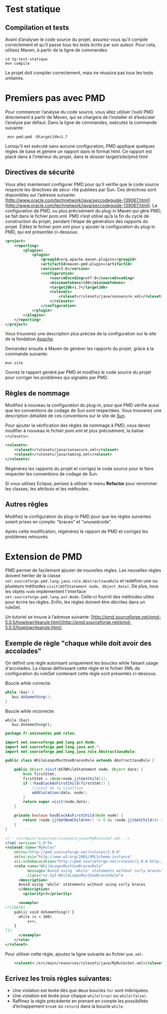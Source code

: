 
# Test statique

## Compilation et tests
Avant d’analyser le code source du projet, assurez-vous qu’il compile correctement et qu’il passe tous les tests
écrits par son auteur. 
Pour cela, utilisez Maven, à partir de la ligne de commandes:

    cd tp-test-statique
    mvn compile

Le projet doit compiler correctement, mais ne réussira pas tous les tests unitaires.

# Premiers pas avec PMD
Pour commencer l’analyse du code source, vous allez utiliser l’outil PMD directement à partir de Maven, qui se
chargera de l’installer et d’exécuter l’analyse par défaut.
Dans la ligne de commandes, exécutez la commande suivante:

     mvn pmd:pmd -DtargetJdk=1.7

Lorsqu’il est exécuté sans aucune configuration, PMD applique quelques règles de base et génère un rapport dans
le format html. Ce rapport est placé dans à l’intérieur du projet, dans le dossier target/site/pmd.html

## Directives de sécurité
Vous allez maintenant configurer PMD pour qu’il vérifie que le code source respecte les directives de sécu-
rité publiées par Sun. Ces directives sont disponibles sur l’adresse suivante: 
[http://www.oracle.com/technetwork/java/seccodeguide-139067.html](http://www.oracle.com/technetwork/java/seccodeguide-139067.html).
La configuration de PMD, ou plus précisément du plug-in Maven qui gère PMD, se fait dans le fichier pom.xml. PMD n’est utilise qu’à la fin du cycle de construction du projet, pendant l’étape de génération des rapports du projet.  Éditez le fichier pom.xml pour y ajouter la configuration du plug-in PMD, qui est présentée ci-dessous:

```xml
<project>
	<reporting>
		<plugins>
			<plugin>
				<groupId>org.apache.maven.plugins</groupId>
				<artifactId>maven-pmd-plugin</artifactId>
				<version>3.6</version>
				<configuration>
					<sourceEncoding>utf-8</sourceEncoding>
					<minimumTokens>100</minimumTokens>
					<targetJdk>1.7</targetJdk>
					<rulesets>
						<ruleset>/rulesets/java/sunsecure.xml</ruleset>
					</rulesets>
				</configuration>
			</plugin>
		</plugins>
	</reporting>
</project>
```


Vous trouverez une description plus précise de la configuration sur le site de la fondation [Apache](http://maven.apache.org/plugins/maven-pmd-plugin/).

Demandez ensuite à Maven de générer les rapports du projet, grâce à la commande suivante:

    mvn site

Ouvrez le rapport généré par PMD et modifiez le code source du projet pour corriger les problèmes qui signalés par PMD.

## Règles de nommage
Modifiez à nouveau la configuration du plug-in, pour que PMD vérifie aussi que les conventions de codage de Sun sont respectées. Vous trouverez une description détaillée de ces conventions sur le site de [Sun](http://java.sun.com/docs/codeconv/).

Pour ajouter la vérification des règles de nommage à PMD, vous devez modifier à nouveau le fichier *pom.xml* et plus précisément, la balise `<rulesets>`:

```xml
<rulesets>
	<ruleset>/rulesets/java/sunsecure.xml</ruleset>
	<ruleset>/rulesets/java/naming.xml</ruleset>
</rulesets>
```


Régénérez les rapports du projet et corrigez le code source pour le faire respecter les conventions de codage de Sun.

Si vous utilisez Eclipse, pensez à utiliser le menu **Refactor** pour renommer les classes, les attributs et les méthodes.


## Autres règles
Modifiez la configuration du plug-in PMD pour que les règles suivantes soient prises en compte: "braces" et "unusedcode".

Après cette modification, régénérez le rapport de PMD et corrigez les problèmes retrouvés. 

# Extension de PMD

PMD permet de facilement ajouter de nouvelles règles. 
Les nouvelles règles doivent hériter de la classe `net.sourceforge.pmd.lang.java.rule.AbstractJavaRule` et redéfinir une ou plusieurs méthodes `visit(ASTStatement node, Object data)`. De plus, tous les objets `node` implémentent l'interface `net.sourceforge.pmd.lang.ast.Node`. Celle-ci  fournit des méthodes utiles pour écrire les règles.  Enfin, les règles doivent être décrites dans un ruleSet. 

Un tutoriel se trouve à l’adresse suivante: [http://pmd.sourceforge.net/pmd-5.0.5/howtowritearule.html](http://pmd.sourceforge.net/pmd-5.0.5/howtowritearule.html). 

## Exemple de règle "chaque while doit avoir des accolades"

On définit une règle autorisant uniquement les boucles while faisant usage d'accolades. La classe définissant cette règle et  le fichier XML de configuration du ruleSet contenant cette règle sont présentés ci-dessous.

Boucle *while* correcte:

```java
while (baz) {
   buz.doSomething();
}
```

Boucle *while* incorrecte:

```
while (baz)
   buz.doSomething();
```


```java
package fr.univnantes.pmd.rules;

import net.sourceforge.pmd.lang.ast.Node;
import net.sourceforge.pmd.lang.java.ast.*;
import net.sourceforge.pmd.lang.java.rule.AbstractJavaRule;

public class WhileLoopsMustUseBracesRule extends AbstractJavaRule {

    public Object visit(ASTWhileStatement node, Object data) {
        Node firstStmt;
        firstStmt = (Node)node.jjtGetChild(1);
        if (!hasBlockAsFirstChild(firstStmt)) {
            //ajout de la vioaltion
            addViolation(data, node);
        }
        return super.visit(node,data);
    }

    private boolean hasBlockAsFirstChild(Node node) {
        return (node.jjtGetNumChildren() != 0 && (node.jjtGetChild(0) instanceof ASTBlock));
    }
}
```



```xml
<!-- src/main/resources/rulesets/java/MyRulesSet.xml -->
<?xml version="1.0"?>
<ruleset name="MyRules"
    xmlns="http://pmd.sourceforge.net/ruleset/2.0.0"
    xmlns:xsi="http://www.w3.org/2001/XMLSchema-instance"
    xsi:schemaLocation="http://pmd.sourceforge.net/ruleset/2.0.0 http://pmd.sourceforge.net/ruleset_2_0_0.xsd">
    <rule name="WhileLoopsMustUseBracesRule"
          message="Avoid using 'while' statements without curly braces"
          class="vv.tp3.WhileLoopsMustUseBracesRule">
      <description>
      Avoid using 'while' statements without using curly braces
      </description>
        <priority>3</priority>

      <example>
<![CDATA[
    public void doSomething() {
      while (x < 100)
          x++;
    }
]]>
      </example>
    </rule>
</ruleset>
```


Pour utiliser cette règle, ajoutez la ligne suivante au fichier `pom.xml`:
​	
```xml
	<ruleset>./src/main/resources/rulesets/java/MyRulesSet.xml</ruleset>
```


## Ecrivez les trois règles suivantes:

* Une violation est levée dès que deux boucles `for` sont imbriquées.
* Une violation est levée pour chaque `while(true)` ou `while(false)`.
* Raffinez la règle précédente en prenant en compte les possibilités d’échappement `break` ou `return`) dans la boucle `while`.



